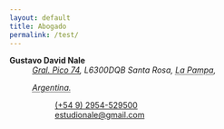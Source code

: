 ```yaml
---  
layout: default
title: Abogado
permalink: /test/
---  
```


<dl class="vcard">
<dt class="fn n org"><strong>Gustavo David Nale</strong></dt>
<dd><address class="adr">
<span class="street-address"><a href="https://goo.gl/maps/hynDNxgQxEcvqeXe8">Gral. Pico 74</a></span>, 
<span class="postal-code">L6300DQB</span> 
<span class="locality">Santa Rosa</span>, 
<abbr class="region" title="La Pampa">La Pampa</abbr>, 

<abbr class="country-name" title="Argentina">Argentina.</abbr></address>
<dl>
<dt class="tel type" title="mobile"></dt><dd class="tel value"><a href="tel:+5492954529500">(+54 9) 2954-529500</a></dd>
<dt class="email type" title="email"></dt><dd class="email"><a href="mailto:estudionale@gmail.com">estudionale@gmail.com</a></dd>
<dt></dt>
<dd class="geo">
<p class="geo">
<p class="latitude" title="-36.6174752256399"><abbr title="Sur"></abbr></p>
<p class="longitude" title="-64.29387766455498"><abbr title="Oeste"></abbr></p>
</p>
</dd>
</dl>
</dd>
</dl>
